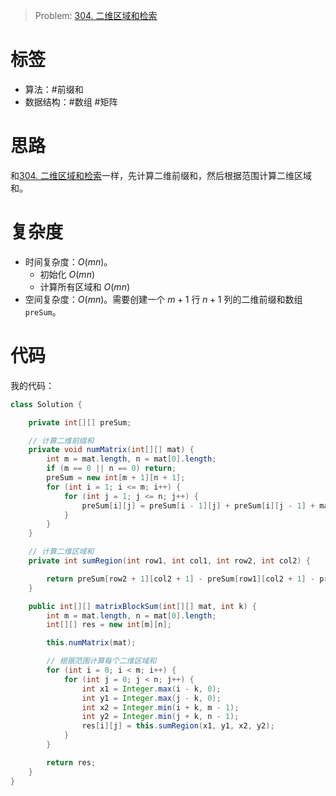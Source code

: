 <!--
 * @Auther: zth
 * @Date: 2024-02-28 21:30:12
 * @LastEditTime: 2024-02-29 10:46:55
 * @Description:
-->

> Problem: [304. 二维区域和检索](https://leetcode.cn/problems/matrix-block-sum/)

# 标签

- 算法：#前缀和
- 数据结构：#数组 #矩阵

# 思路

和[304. 二维区域和检索](304_二维区域和检索.md)一样，先计算二维前缀和，然后根据范围计算二维区域和。

# 复杂度

- 时间复杂度：$O(mn)$。
  - 初始化 $O(mn)$
  - 计算所有区域和 $O(mn)$
- 空间复杂度：$O(mn)$。需要创建一个 $m + 1$ 行 $n + 1$ 列的二维前缀和数组 `preSum`。

# 代码

我的代码：

```Java
class Solution {

    private int[][] preSum;

    // 计算二维前缀和
    private void numMatrix(int[][] mat) {
        int m = mat.length, n = mat[0].length;
        if (m == 0 || n == 0) return;
        preSum = new int[m + 1][n + 1];
        for (int i = 1; i <= m; i++) {
            for (int j = 1; j <= n; j++) {
                preSum[i][j] = preSum[i - 1][j] + preSum[i][j - 1] + mat[i - 1][j - 1] - preSum[i - 1][j - 1];
            }
        }
    }

    // 计算二维区域和
    private int sumRegion(int row1, int col1, int row2, int col2) {

        return preSum[row2 + 1][col2 + 1] - preSum[row1][col2 + 1] - preSum[row2 + 1][col1] + preSum[row1][col1];
    }

    public int[][] matrixBlockSum(int[][] mat, int k) {
        int m = mat.length, n = mat[0].length;
        int[][] res = new int[m][n];

        this.numMatrix(mat);

        // 根据范围计算每个二维区域和
        for (int i = 0; i < m; i++) {
            for (int j = 0; j < n; j++) {
                int x1 = Integer.max(i - k, 0);
                int y1 = Integer.max(j - k, 0);
                int x2 = Integer.min(i + k, m - 1);
                int y2 = Integer.min(j + k, n - 1);
                res[i][j] = this.sumRegion(x1, y1, x2, y2);
            }
        }

        return res;
    }
}
```
